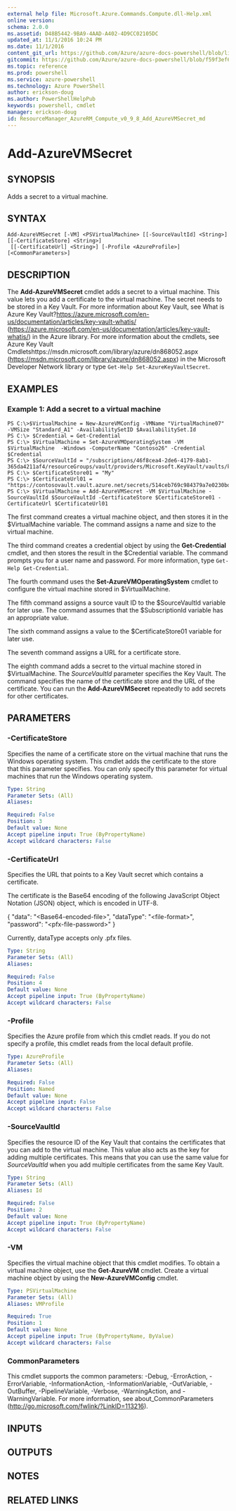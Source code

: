 ```yaml
---
external help file: Microsoft.Azure.Commands.Compute.dll-Help.xml
online version: 
schema: 2.0.0
ms.assetid: D48B5442-9BA9-4AAD-A402-4D9CC02105DC
updated_at: 11/1/2016 10:24 PM
ms.date: 11/1/2016
content_git_url: https://github.com/Azure/azure-docs-powershell/blob/live/azureps-cmdlets-docs/ResourceManager/AzureRM.Compute/v0.9.8/Add-AzureVMSecret.md
gitcommit: https://github.com/Azure/azure-docs-powershell/blob/f59f3ef60bc592383812213e69fd77ba950759ed/azureps-cmdlets-docs/ResourceManager/AzureRM.Compute/v0.9.8/Add-AzureVMSecret.md
ms.topic: reference
ms.prod: powershell
ms.service: azure-powershell
ms.technology: Azure PowerShell
author: erickson-doug
ms.author: PowerShellHelpPub
keywords: powershell, cmdlet
manager: erickson-doug
id: ResourceManager_AzureRM_Compute_v0_9_8_Add_AzureVMSecret_md
---
```


# Add-AzureVMSecret

## SYNOPSIS
Adds a secret to a virtual machine.

## SYNTAX

```
Add-AzureVMSecret [-VM] <PSVirtualMachine> [[-SourceVaultId] <String>] [[-CertificateStore] <String>]
 [[-CertificateUrl] <String>] [-Profile <AzureProfile>] [<CommonParameters>]
```

## DESCRIPTION
The **Add-AzureVMSecret** cmdlet adds a secret to a virtual machine.
This value lets you add a certificate to the virtual machine.
The secret needs to be stored in a Key Vault.
For more information about Key Vault, see What is Azure Key Vault?https://azure.microsoft.com/en-us/documentation/articles/key-vault-whatis/ (https://azure.microsoft.com/en-us/documentation/articles/key-vault-whatis/) in the Azure library.
For more information about the cmdlets, see Azure Key Vault Cmdletshttps://msdn.microsoft.com/library/azure/dn868052.aspx (https://msdn.microsoft.com/library/azure/dn868052.aspx) in the Microsoft Developer Network library or type `Get-Help Set-AzureKeyVaultSecret`.

## EXAMPLES

### Example 1: Add a secret to a virtual machine
```
PS C:\>$VirtualMachine = New-AzureVMConfig -VMName "VirtualMachine07" -VMSize "Standard_A1" -AvailabilitySetID $AvailabilitySet.Id 
PS C:\> $Credential = Get-Credential
PS C:\> $VirtualMachine = Set-AzureVMOperatingSystem -VM $VirtualMachine  -Windows -ComputerName "Contoso26" -Credential $Credential
PS C:\> $SourceVaultId = "/subscriptions/46f8cea4-2de6-4179-8ab1-365da4211af4/resourceGroups/vault/providers/Microsoft.KeyVault/vaults/keyvault" 
PS C:\> $CertificateStore01 = "My" 
PS C:\> $CertificateUrl01 = "https://contosovault.vault.azure.net/secrets/514ceb769c984379a7e0230bdd703272" 
PS C:\> $VirtualMachine = Add-AzureVMSecret -VM $VirtualMachine -SourceVaultId $SourceVaultId -CertificateStore $CertificateStore01 -CertificateUrl $CertificateUrl01
```

The first command creates a virtual machine object, and then stores it in the $VirtualMachine variable.
The command assigns a name and size to the virtual machine.

The third command creates a credential object by using the **Get-Credential** cmdlet, and then stores the result in the $Credential variable.
The command prompts you for a user name and password.
For more information, type `Get-Help Get-Credential`.

The fourth command uses the **Set-AzureVMOperatingSystem** cmdlet to configure the virtual machine stored in $VirtualMachine.

The fifth command assigns a source vault ID to the $SourceVaultId variable for later use.
The command assumes that the $SubscriptionId variable has an appropriate value.

The sixth command assigns a value to the $CertificateStore01 variable for later use.

The seventh command assigns a URL for a certificate store.

The eighth command adds a secret to the virtual machine stored in $VirtualMachine.
The *SourceVaultId* parameter specifies the Key Vault.
The command specifies the name of the certificate store and the URL of the certificate.
You can run the **Add-AzureVMSecret** repeatedly to add secrets for other certificates.

## PARAMETERS

### -CertificateStore
Specifies the name of a certificate store on the virtual machine that runs the Windows operating system.
This cmdlet adds the certificate to the store that this parameter specifies.
You can only specify this parameter for virtual machines that run the Windows operating system.

```yaml
Type: String
Parameter Sets: (All)
Aliases: 

Required: False
Position: 3
Default value: None
Accept pipeline input: True (ByPropertyName)
Accept wildcard characters: False
```

### -CertificateUrl
Specifies the URL that points to a Key Vault secret which contains a certificate.

The certificate is the Base64 encoding of the following JavaScript Object Notation (JSON) object, which is encoded in UTF-8.

{
"data": "\<Base64-encoded-file\>",
"dataType": "\<file-format\>",
"password": "\<pfx-file-password\>"
}

Currently, dataType accepts only .pfx files.

```yaml
Type: String
Parameter Sets: (All)
Aliases: 

Required: False
Position: 4
Default value: None
Accept pipeline input: True (ByPropertyName)
Accept wildcard characters: False
```

### -Profile
Specifies the Azure profile from which this cmdlet reads.
If you do not specify a profile, this cmdlet reads from the local default profile.

```yaml
Type: AzureProfile
Parameter Sets: (All)
Aliases: 

Required: False
Position: Named
Default value: None
Accept pipeline input: False
Accept wildcard characters: False
```

### -SourceVaultId
Specifies the resource ID of the Key Vault that contains the certificates that you can add to the virtual machine.
This value also acts as the key for adding multiple certificates.
This means that you can use the same value for *SourceVaultId* when you add multiple certificates from the same Key Vault.

```yaml
Type: String
Parameter Sets: (All)
Aliases: Id

Required: False
Position: 2
Default value: None
Accept pipeline input: True (ByPropertyName)
Accept wildcard characters: False
```

### -VM
Specifies the virtual machine object that this cmdlet modifies.
To obtain a virtual machine object, use the **Get-AzureVM** cmdlet.
Create a virtual machine object by using the **New-AzureVMConfig** cmdlet.

```yaml
Type: PSVirtualMachine
Parameter Sets: (All)
Aliases: VMProfile

Required: True
Position: 1
Default value: None
Accept pipeline input: True (ByPropertyName, ByValue)
Accept wildcard characters: False
```

### CommonParameters
This cmdlet supports the common parameters: -Debug, -ErrorAction, -ErrorVariable, -InformationAction, -InformationVariable, -OutVariable, -OutBuffer, -PipelineVariable, -Verbose, -WarningAction, and -WarningVariable. For more information, see about_CommonParameters (http://go.microsoft.com/fwlink/?LinkID=113216).

## INPUTS

## OUTPUTS

## NOTES

## RELATED LINKS



